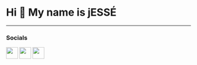 <!--
**jessesouzadejesus/jessesouzadejesus** is a ✨ _special_ ✨ repository because its `README.md` (this file) appears on your GitHub profile.

Here are some ideas to get you started:

- 🔭 I’m currently working on ...
- 🌱 I’m currently learning ...
- 👯 I’m looking to collaborate on ...
- 🤔 I’m looking for help with ...
- 💬 Ask me about ...
- 📫 How to reach me: ...
- 😄 Pronouns: ...
- ⚡ Fun fact: ...
-->
Hi 👋 My name is jESSÉ
==========================
-----------------------------

### Socials

<p align="left"> <a href="https://discord.gg/bRHm43N9nV" target="_blank" rel="noreferrer"><img src="https://github.com/jessesouzadejesus/jessesouzadejesus/edit/main/README.md#socials" width="32" height="32" /></a> <a href="https://www.github.com/peguimasid" target="_blank" rel="noreferrer"><img src="http" width="32" height="32" /></a> <a href="https://www.linkedin.com/in/guilhermo-masid-494677b8" target="_blank" rel="noreferrer"><img src="https://raw.githubusercontent.com/danielcranney/readme-generator/main/public/icons/socials/linkedin.svg" width="32" height="32" />
